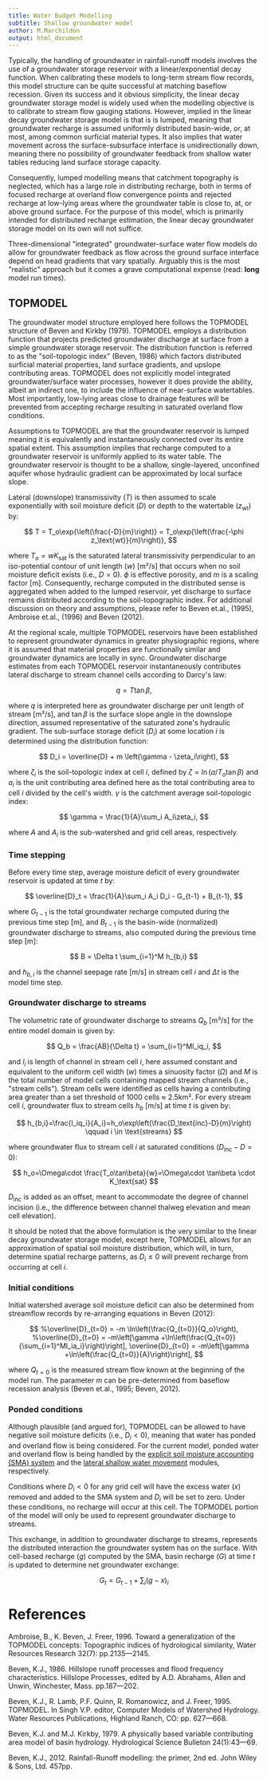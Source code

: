 ```yaml
---
title: Water Budget Modelling
subtitle: Shallow groundwater model
author: M.Marchildon
output: html_document
---
```



Typically, the handling of groundwater in rainfall-runoff models involves the use of a groundwater storage reservoir with a linear/exponential decay function. When calibrating these models to long-term stream flow records, this model structure can be quite successful at matching baseflow recession. Given its success and it obvious simplicity, the linear decay groundwater storage model is widely used when the modelling objective is to calibrate to stream flow gauging stations. However, implied in the linear decay groundwater storage model is that is is lumped, meaning that groundwater recharge is assumed uniformly distributed basin-wide, or, at most, among common surficial material types. It also implies that water movement across the surface-subsurface interface is unidirectionally down, meaning there no possibility of groundwater feedback from shallow water tables reducing land surface storage capacity.

Consequently, lumped modelling means that catchment topography is neglected, which has a large role in distributing recharge, both in terms of focused recharge at overland flow convergence points and rejected recharge at low-lying areas where the groundwater table is close to, at, or above ground surface. For the purpose of this model, which is primarily intended for distributed recharge estimation, the linear decay groundwater storage model on its own will not suffice.

Three-dimensional "integrated" groundwater-surface water flow models do allow for groundwater feedback as flow across the ground surface interface depend on head gradients that vary spatially. Arguably this is the most "realistic" approach but it comes a grave computational expense (read: **long** model run times).

## TOPMODEL

The groundwater model structure employed here follows the TOPMODEL structure of Beven and Kirkby (1979). TOPMODEL employs a distribution function that projects predicted groundwater discharge at surface from a simple groundwater storage reservoir. The distribution function is referred to as the "soil-topologic index" (Beven, 1986) which factors distributed surficial material properties, land surface gradients, and upslope contributing areas. TOPMODEL does not explicitly model integrated groundwater/surface water processes, however it does provide the ability, albeit an indirect one, to include the influence of near-surface watertables. Most importantly, low-lying areas close to drainage features will be prevented from accepting recharge resulting in saturated overland flow conditions.

Assumptions to TOPMODEL are that the groundwater reservoir is lumped meaning it is equivalently and instantaneously connected over its entire spatial extent. This assumption implies that recharge computed to a groundwater reservoir is uniformly applied to its water table. The groundwater reservoir is thought to be a shallow, single-layered, unconfined aquifer whose hydraulic gradient can be approximated by local surface slope.

Lateral (downslope) transmissivity $(T)$ is then assumed to scale exponentially with soil moisture deficit $(D)$ or depth to the watertable $(z_\text{wt})$ by:

$$
	T = T_o\exp{\left(\frac{-D}{m}\right)} = T_o\exp{\left(\frac{-\phi z_\text{wt}}{m}\right)}, 
$$

where $T_o=wK_\text{sat}$ is the saturated lateral transmissivity perpendicular to an iso-potential contour of unit length $(w)$ [m²/s] that occurs when no soil moisture deficit exists (i.e., $D=0$). $\phi$ is effective porosity, and $m$ is a scaling factor [m]. Consequently, recharge computed in the distributed sense is aggregated when added to the lumped reservoir, yet discharge to surface remains distributed according to the soil-topographic index. For additional discussion on theory and assumptions, please refer to Beven et.al., (1995), Ambroise et.al., (1996) and Beven (2012).

At the regional scale, multiple TOPMODEL reservoirs have been established to represent groundwater dynamics in greater physiographic regions, where it is assumed that material properties are functionally similar and groundwater dynamics are locally in sync. Groundwater discharge estimates from each TOPMODEL reservoir instantaneously contributes lateral discharge to stream channel cells according to Darcy's law:

$$
	q = T\tan\beta,
$$

<!-- $$
	q = T\tan\beta = T_o\tan\beta\cdot e^{\left(\frac{-D}{m}\right)},
$$ -->

where $q$ is interpreted here as groundwater discharge per unit length of stream [m²/s], and $\tan\beta$ is the surface slope angle in the downslope direction, assumed representative of the saturated zone's hydraulic gradient. The sub-surface storage deficit ($D_i$) at some location $i$ is determined using the distribution function:


$$
	D_i = \overline{D} + m \left(\gamma - \zeta_i\right),
$$

<!-- $$
	D_i = \overline{D} + m \left[\gamma - \ln\left(\frac{a}{T_o \tan \beta}\right)_i\right],
$$ -->

where $\zeta_i$ is the soil-topologic index at cell $i$, defined by $\zeta=\ln(a/T_o \tan \beta)$ and $a_i$ is the unit contributing area defined here as the total contributing area to cell $i$ divided by the cell's width.  $\gamma$ is the catchment average soil-topologic index:

$$
	\gamma = \frac{1}{A}\sum_i A_i\zeta_i,
$$

<!-- $$
	\gamma = \frac{1}{A}\sum_i A_i\ln\left(\frac{a}{T_o \tan \beta}\right)_i,
$$ -->

where $A$ and $A_i$ is the sub-watershed and grid cell areas, respectively. 

<!-- Rearranging the above terms, keeping non-variable terms on the $RHS$:

$$
  \delta D_i=D_i-\overline{D}=m\left(\gamma - \zeta_i\right)
$$

where $\delta D_i$ is the groundwater deficit relative to the regional mean. From this, at any time $t$, the local deficit is thus:

$$
 D_{i,t} = \delta D_i+\overline{D}_t
$$ -->

### Time stepping 

Before every time step, average moisture deficit of every groundwater reservoir is updated at time $t$ by:

$$
	\overline{D}_t = \frac{1}{A}\sum_i A_i D_i - G_{t-1} + B_{t-1},
$$

where $G_{t-1}$ is the total groundwater recharge computed during the previous time step [m], and $B_{t-1}$ is the basin-wide (normalized) groundwater discharge to streams, also computed during the previous time step [m]:

$$
  B = \Delta t \sum_{i=1}^M h_{b,i}
$$

and $h_{b,i}$ is the channel seepage rate [m/s] in stream cell $i$ and $\Delta t$ is the model time step.

### Groundwater discharge to streams 

The volumetric rate of groundwater discharge to streams $Q_b$ [m³/s] for the entire model domain is given by:

$$
	Q_b = \frac{AB}{\Delta t} = \sum_{i=1}^Ml_iq_i,
$$

and $l_i$ is length of channel in stream cell $i$, here assumed constant and equivalent to the uniform cell width $(w)$ times a sinuosity factor $(\Omega)$ and $M$ is the total number of model cells containing mapped stream channels (i.e., "stream cells"). Stream cells were identified as cells having a contributing area greater than a set threshold of 1000 cells $\approx$ 2.5km². For every stream cell $i$, groundwater flux to stream cells $h_b$ [m/s] at time $t$ is given by:

$$
  h_{b,i}=\frac{l_iq_i}{A_i}=h_o\exp\left(\frac{D_\text{inc}-D}{m}\right) \qquad i \in \text{streams}
$$

where groundwater flux to stream cell $i$ at saturated conditions $(D_\text{inc}-D=0)$:

$$
  h_o=\Omega\cdot \frac{T_o\tan\beta}{w}=\Omega\cdot \tan\beta \cdot K_\text{sat}
$$



$D_\text{inc}$ is added as an offset, meant to accommodate the degree of channel incision (i.e., the difference between channel thalweg elevation and mean cell elevation).




It should be noted that the above formulation is the very similar to the linear decay groundwater storage model, except here, TOPMODEL allows for an approximation of spatial soil moisture distribution, which will, in turn, determine spatial recharge patterns, as $D_i\leq 0$ will prevent recharge from occurring at cell $i$. 



### Initial conditions

Initial watershed average soil moisture deficit can also be determined from streamflow records by re-arranging equations in Beven (2012):

$$
	%\overline{D}_{t=0} = -m \ln\left(\frac{Q_{t=0}}{Q_o}\right),
	%\overline{D}_{t=0} = -m\left[\gamma +\ln\left(\frac{Q_{t=0}}{\sum_{i=1}^Ml_ia_i}\right)\right],
	\overline{D}_{t=0} = -m\left[\gamma +\ln\left(\frac{Q_{t=0}}{A}\right)\right],
$$

where $Q_{t=0}$ is the measured stream flow known at the beginning of the model run. The parameter $m$ can be pre-determined from baseflow recession analysis (Beven et.al., 1995; Beven, 2012).


### Ponded conditions

Although plausible (and argued for), TOPMODEL can be allowed to have negative soil moisture deficits (i.e., $D_i<0$), meaning that water has ponded and overland flow is being considered. For the current model, ponded water and overland flow is being handled by the [explicit soil moisture accounting (SMA) system](/interpolants/modelling/waterbudget/sma.html) and the [lateral shallow water movement](/interpolants/modelling/waterbudget/overlandflow.html) modules, respectively. 

Conditions where $D_i<0$ for any grid cell will have the excess water $(x)$ removed and added to the SMA system and $D_i$ will be set to zero. Under these conditions, no recharge will occur at this cell. The TOPMODEL portion of the model will only be used to represent groundwater discharge to streams.

This exchange, in addition to groundwater discharge to streams, represents the distributed interaction the groundwater system has on the surface. With cell-based recharge $(g)$ computed by the SMA, basin recharge $(G)$ at time $t$ is updated to determine net groundwater exchange:

$$
  G_{t} = G_{t-1}+\sum_i(g-x)_i
$$



<!-- Lateral flux is approximated with steady-state Darcian flows under a uniform recharge rate with an effective hydraulic gradient approximated by local surface slope (Ambroise et.al., 1996).

$$
	q = aR = T\tan\beta,
$$

where $a$ is the contributing area [m²], $R$ is the  -->



# References

Ambroise, B., K. Beven, J. Freer, 1996. Toward a generalization of the TOPMODEL concepts: Topographic indices of hydrological similarity, Water Resources Research 32(7): pp.2135—2145.

Beven, K.J., 1986. Hillslope runoff processes and flood frequency characteristics. Hillslope Processes, edited by A.D. Abrahams, Allen and Unwin, Winchester, Mass. pp.187—202.

Beven, K.J., R. Lamb, P.F. Quinn, R. Romanowicz, and J. Freer, 1995. TOPMODEL. In Singh V.P. editor, Computer Models of Watershed Hydrology. Water Resources Publications, Highland Ranch, CO: pp. 627—668.

Beven, K.J. and M.J. Kirkby, 1979. A physically based variable contributing area model of basin hydrology. Hydrological Science Bulleton 24(1):43—69.

Beven, K.J., 2012. Rainfall-Runoff modelling: the primer, 2nd ed. John Wiley & Sons, Ltd. 457pp.
